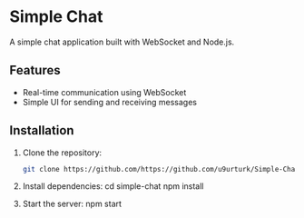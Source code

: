 # Simple Chat

A simple chat application built with WebSocket and Node.js.

## Features
- Real-time communication using WebSocket
- Simple UI for sending and receiving messages

## Installation

1. Clone the repository:
   ```bash
   git clone https://github.com/https://github.com/u9urturk/Simple-Chat.git
2. Install dependencies:
    cd simple-chat
    npm install


3. Start the server:
    npm start
